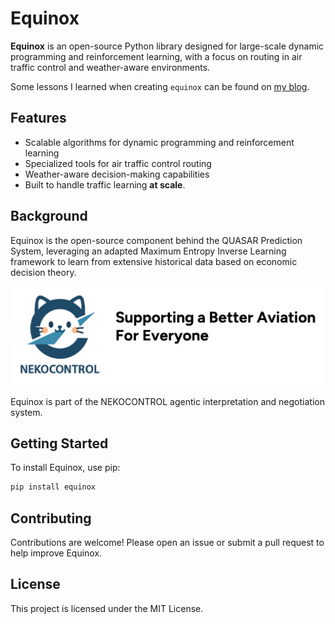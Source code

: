 # Equinox

**Equinox** is an open-source Python library designed for large-scale dynamic programming and reinforcement learning, with a focus on routing in air traffic control and weather-aware environments.

Some lessons I learned when creating `equinox` can be found on [my blog](https://intuelle.com).

## Features

- Scalable algorithms for dynamic programming and reinforcement learning
- Specialized tools for air traffic control routing
- Weather-aware decision-making capabilities
- Built to handle traffic learning **at scale**.

## Background

Equinox is the open-source component behind the QUASAR Prediction System, leveraging an adapted Maximum Entropy Inverse Learning framework to learn from extensive historical data based on economic decision theory.

![NEKOCONTROL Logo](https://raw.githubusercontent.com/thinhhoang95/project-equinox/refs/heads/main/nekocontrol.png)

Equinox is part of the NEKOCONTROL agentic interpretation and negotiation system.

## Getting Started

To install Equinox, use pip:

```bash
pip install equinox
```

## Contributing

Contributions are welcome! Please open an issue or submit a pull request to help improve Equinox.

## License

This project is licensed under the MIT License. 